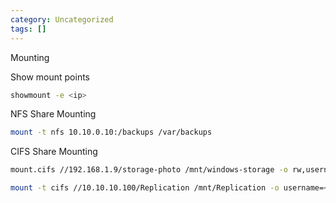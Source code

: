 ```yaml
---
category: Uncategorized
tags: []
---
```

Mounting

Show mount points

~~~bash
showmount -e <ip>
~~~

NFS Share Mounting

~~~bash
mount -t nfs 10.10.0.10:/backups /var/backups
~~~

CIFS Share Mounting

~~~bash
mount.cifs //192.168.1.9/storage-photo /mnt/windows-storage -o rw,username=pion,password=my_password

mount -t cifs //10.10.10.100/Replication /mnt/Replication -o username=<username>,password=<password>,domain=active.htb
~~~

